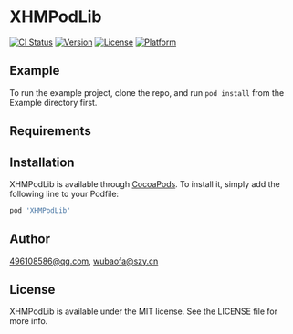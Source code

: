 # XHMPodLib

[![CI Status](https://img.shields.io/travis/496108586@qq.com/XHMPodLib.svg?style=flat)](https://travis-ci.org/496108586@qq.com/XHMPodLib)
[![Version](https://img.shields.io/cocoapods/v/XHMPodLib.svg?style=flat)](https://cocoapods.org/pods/XHMPodLib)
[![License](https://img.shields.io/cocoapods/l/XHMPodLib.svg?style=flat)](https://cocoapods.org/pods/XHMPodLib)
[![Platform](https://img.shields.io/cocoapods/p/XHMPodLib.svg?style=flat)](https://cocoapods.org/pods/XHMPodLib)

## Example

To run the example project, clone the repo, and run `pod install` from the Example directory first.

## Requirements

## Installation

XHMPodLib is available through [CocoaPods](https://cocoapods.org). To install
it, simply add the following line to your Podfile:

```ruby
pod 'XHMPodLib'
```

## Author

496108586@qq.com, wubaofa@szy.cn

## License

XHMPodLib is available under the MIT license. See the LICENSE file for more info.
